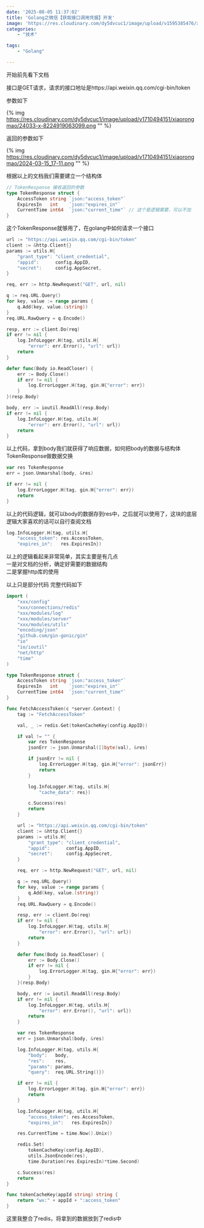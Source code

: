 ```yaml
---
date: '2025-08-05 11:37:02'
title: 'Golang之微信【获取接口调用凭据】开发'
image: 'https://res.cloudinary.com/dy5dvcuc1/image/upload/v1595385476/xiaorongmao/golang.jpg'
categories:
    - "技术"

tags:
    - "Golang"

---
```


开始前先看下文档

接口是GET请求，请求的接口地址是https://api.weixin.qq.com/cgi-bin/token

参数如下

{% img https://res.cloudinary.com/dy5dvcuc1/image/upload/v1710494151/xiaorongmao/24033-x-8224919063099.png "" %}

返回的参数如下

{% img https://res.cloudinary.com/dy5dvcuc1/image/upload/v1710494151/xiaorongmao/2024-03-15_17-11.png "" %}

根据以上的文档我们需要建立一个结构体

```go
// TokenResponse 接收返回的参数 
type TokenResponse struct {
    AccessToken string `json:"access_token"`
    ExpiresIn   int    `json:"expires_in"`
    CurrentTime int64  `json:"current_time"` // 这个是逻辑需要，可以不加
}
```

这个TokenResponse就够用了，在golang中如何请求一个接口

```go
url := "https://api.weixin.qq.com/cgi-bin/token"
client := &http.Client{}
params := utils.H{
    "grant_type": "client_credential",
    "appid":      config.AppID,
    "secret":     config.AppSecret,
}

req, err := http.NewRequest("GET", url, nil)

q := req.URL.Query()
for key, value := range params {
    q.Add(key, value.(string))
}
req.URL.RawQuery = q.Encode()

resp, err := client.Do(req)
if err != nil {
    log.InfoLogger.H(tag, utils.H{
        "error": err.Error(), "url": url})
    return
}

defer func(Body io.ReadCloser) {
    err := Body.Close()
    if err != nil {
        log.ErrorLogger.H(tag, gin.H{"error": err})
    }
}(resp.Body)

body, err := ioutil.ReadAll(resp.Body)
if err != nil {
    log.InfoLogger.H(tag, utils.H{
        "error": err.Error(), "url": url})
    return
}
```

以上代码，拿到body我们就获得了响应数据，如何把body的数据与结构体TokenResponse做数据交换

```go
var res TokenResponse
err = json.Unmarshal(body, &res)

if err != nil {
    log.ErrorLogger.H(tag, gin.H{"error": err})
    return
}
```

以上的代码逻辑，就可以body的数据存到res中，之后就可以使用了，这块的底层逻辑大家喜欢的话可以自行查阅文档

```go
log.InfoLogger.H(tag, utils.H{
    "access_token": res.AccessToken,
    "expires_in":   res.ExpiresIn})
```

以上的逻辑看起来非常简单，其实主要是有几点  
一是对文档的分析，确定好需要的数据结构  
二是掌握http库的使用

以上只是部分代码 完整代码如下

```go
import (
	"xxx/config"
	"xxx/connections/redis"
	"xxx/modules/log"
	"xxx/modules/server"
	"xxx/modules/utils"
	"encoding/json"
	"github.com/gin-gonic/gin"
	"io"
	"io/ioutil"
	"net/http"
	"time"
)

type TokenResponse struct {
	AccessToken string `json:"access_token"`
	ExpiresIn   int    `json:"expires_in"`
	CurrentTime int64  `json:"current_time"`
}

func FetchAccessToken(c *server.Context) {
	tag := "FetchAccessToken"

	val, _ := redis.Get(tokenCacheKey(config.AppID))

	if val != "" {
		var res TokenResponse
		jsonErr := json.Unmarshal([]byte(val), &res)

		if jsonErr != nil {
			log.ErrorLogger.H(tag, gin.H{"error": jsonErr})
			return
		}

		log.InfoLogger.H(tag, utils.H{
			"cache_data": res})

		c.Success(res)
		return
	}

	url := "https://api.weixin.qq.com/cgi-bin/token"
	client := &http.Client{}
	params := utils.H{
		"grant_type": "client_credential",
		"appid":      config.AppID,
		"secret":     config.AppSecret,
	}

	req, err := http.NewRequest("GET", url, nil)

	q := req.URL.Query()
	for key, value := range params {
		q.Add(key, value.(string))
	}
	req.URL.RawQuery = q.Encode()

	resp, err := client.Do(req)
	if err != nil {
		log.InfoLogger.H(tag, utils.H{
			"error": err.Error(), "url": url})
		return
	}

	defer func(Body io.ReadCloser) {
		err := Body.Close()
		if err != nil {
			log.ErrorLogger.H(tag, gin.H{"error": err})
		}
	}(resp.Body)

	body, err := ioutil.ReadAll(resp.Body)
	if err != nil {
		log.InfoLogger.H(tag, utils.H{
			"error": err.Error(), "url": url})
		return
	}

	var res TokenResponse
	err = json.Unmarshal(body, &res)

	log.InfoLogger.H(tag, utils.H{
		"body":   body,
		"res":    res,
		"params": params,
		"query":  req.URL.String()})

	if err != nil {
		log.ErrorLogger.H(tag, gin.H{"error": err})
		return
	}

	log.InfoLogger.H(tag, utils.H{
		"access_token": res.AccessToken,
		"expires_in":   res.ExpiresIn})

	res.CurrentTime = time.Now().Unix()

	redis.Set(
		tokenCacheKey(config.AppID),
		utils.JsonEncode(res),
		time.Duration(res.ExpiresIn)*time.Second)

	c.Success(res)
	return
}
```

```go
func tokenCacheKey(appId string) string {
	return "wx:" + appId + ":access_token"
}
```

这里我整合了redis，将拿到的数据放到了redis中
